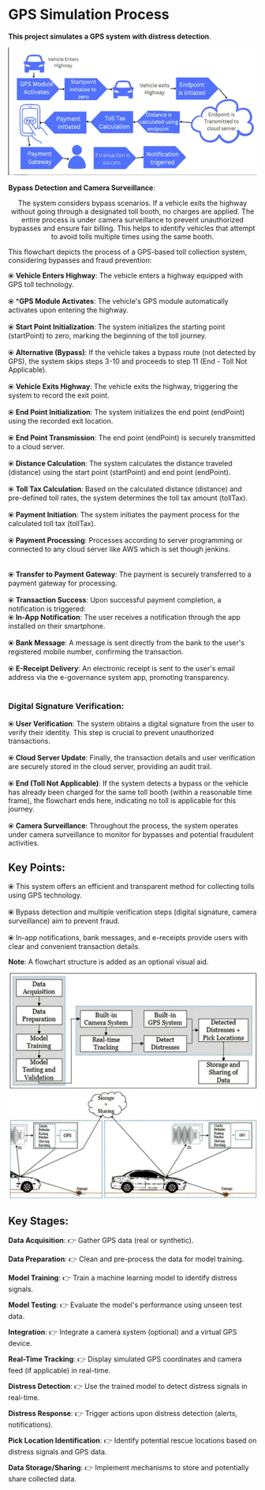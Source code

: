 # GPS Simulation Process

**This project simulates a GPS system with distress detection**.

!["Flowchart represent our whole model"](comprehensive.jpeg) 

**Bypass Detection and Camera Surveillance**:

<p align="middle">The system considers bypass scenarios. If a vehicle exits the highway without going through a designated toll booth, no charges are applied.
The entire process is under camera surveillance to prevent unauthorized bypasses and ensure fair billing. This helps to identify vehicles that attempt to avoid tolls multiple times using the same booth.</p>

This flowchart depicts the process of a GPS-based toll collection system, considering bypasses and fraud prevention:

⦿ **Vehicle Enters Highway**: The vehicle enters a highway equipped with GPS toll technology.
<br>
<br>
⦿ ***GPS Module Activates**: The vehicle's GPS module automatically activates upon entering the highway.
<br>
<br>
⦿ **Start Point Initialization**: The system initializes the starting point (startPoint) to zero, marking the beginning of the toll journey.
<br>
<br>
⦿ **Alternative (Bypass)**: If the vehicle takes a bypass route (not detected by GPS), the system skips steps 3-10 and proceeds to step 11 (End - Toll Not Applicable).
<br>
<br>
⦿ **Vehicle Exits Highway**: The vehicle exits the highway, triggering the system to record the exit point.
<br>
<br>
⦿ **End Point Initialization**: The system initializes the end point (endPoint) using the recorded exit location.
<br>
<br>
⦿ **End Point Transmission**: The end point (endPoint) is securely transmitted to a cloud server.
<br>
<br>
⦿ **Distance Calculation**: The system calculates the distance traveled (distance) using the start point (startPoint) and end point (endPoint).
<br>
<br>
⦿ **Toll Tax Calculation**: Based on the calculated distance (distance) and pre-defined toll rates, the system determines the toll tax amount (tollTax).
<br>
<br>
⦿ **Payment Initiation**: The system initiates the payment process for the calculated toll tax (tollTax).
<br>
<br>
⦿ **Payment Processing**: Processes according to server programming or connected to any cloud server like AWS which is set though jenkins.\
<br>
<br>
⦿ **Transfer to Payment Gateway**: The payment is securely transferred to a payment gateway for processing.
<br>
<br>
⦿ **Transaction Success**: Upon successful payment completion, a notification is triggered:
<br>
⦿ **In-App Notification**: The user receives a notification through the app installed on their smartphone.
<br>
<br>
⦿ **Bank Message**: A message is sent directly from the bank to the user's registered mobile number, confirming the transaction.
<br>
<br>
⦿ **E-Receipt Delivery**: An electronic receipt is sent to the user's email address via the e-governance system app, promoting transparency.
<br>
<br>

### Digital Signature Verification:
⦿ **User Verification**: The system obtains a digital signature from the user to verify their identity. This step is crucial to prevent unauthorized transactions.
<br>
<br>
⦿ **Cloud Server Update**: Finally, the transaction details and user verification are securely stored in the cloud server, providing an audit trail.
<br>
<br>
⦿ **End (Toll Not Applicable)**: If the system detects a bypass or the vehicle has already been charged for the same toll booth (within a reasonable time frame), the flowchart ends here, indicating no toll is applicable for this journey.
<br>
<br>
⦿ **Camera Surveillance**: Throughout the process, the system operates under camera surveillance to monitor for bypasses and potential fraudulent activities.

## Key Points:

⦿ This system offers an efficient and transparent method for collecting tolls using GPS technology.
<br>
<br>
⦿ Bypass detection and multiple verification steps (digital signature, camera surveillance) aim to prevent fraud.
<br>
<br>
⦿ In-app notifications, bank messages, and e-receipts provide users with clear and convenient transaction details.

**Note**: A flowchart structure is added as an optional visual aid.

!["Flowchart represent our whole model"](Flowchart.jpeg) 

## Key Stages:

**Data Acquisition**:
👉 Gather GPS data (real or synthetic).

**Data Preparation**:
👉 Clean and pre-process the data for model training.

**Model Training**:
👉 Train a machine learning model to identify distress signals.

**Model Testing**:
👉 Evaluate the model's performance using unseen test data.

**Integration**:
👉 Integrate a camera system (optional) and a virtual GPS device.

**Real-Time Tracking**:
👉 Display simulated GPS coordinates and camera feed (if applicable) in real-time.

**Distress Detection**:
👉 Use the trained model to detect distress signals in real-time.

**Distress Response**:
👉 Trigger actions upon distress detection (alerts, notifications).

**Pick Location Identification**:
👉 Identify potential rescue locations based on distress signals and GPS data.

**Data Storage/Sharing**:
👉 Implement mechanisms to store and potentially share collected data.




